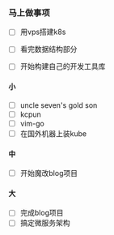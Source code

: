 ### 马上做事项
- [ ] 用vps搭建k8s
- [ ] 看完数据结构部分
- [ ] 开始构建自己的开发工具库


#### 小
- [ ] uncle seven's gold son
- [ ] kcpun
- [ ] vim-go
- [ ] 在国外机器上装kube

#### 中
- [ ] 开始魔改blog项目

#### 大
- [ ] 完成blog项目
- [ ] 搞定微服务架构
